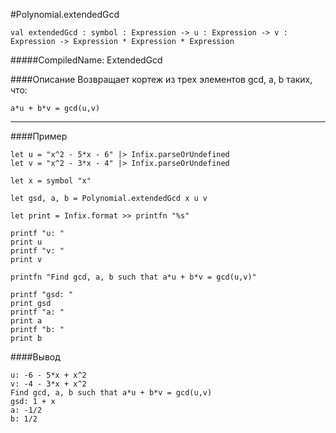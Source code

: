 #Polynomial.extendedGcd

	val extendedGcd : symbol : Expression -> u : Expression -> v : Expression -> Expression * Expression * Expression 


#####CompiledName: ExtendedGcd


####Описание
Возвращает кортеж из трех элементов gcd, a, b таких, что:
    
    a*u + b*v = gcd(u,v)
    
----------

####Пример
    
    let u = "x^2 - 5*x - 6" |> Infix.parseOrUndefined
    let v = "x^2 - 3*x - 4" |> Infix.parseOrUndefined
    
    let x = symbol "x"
    
    let gsd, a, b = Polynomial.extendedGcd x u v
    
    let print = Infix.format >> printfn "%s"
    
    printf "u: "
    print u
    printf "v: "
    print v
    
    printfn "Find gcd, a, b such that a*u + b*v = gcd(u,v)"
    
    printf "gsd: "
    print gsd
    printf "a: "
    print a
    printf "b: "
    print b
    

####Вывод

    u: -6 - 5*x + x^2
    v: -4 - 3*x + x^2
    Find gcd, a, b such that a*u + b*v = gcd(u,v)
    gsd: 1 + x
    a: -1/2
    b: 1/2







